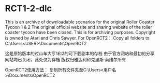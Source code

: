 # RCT1-2-dlc
This is an archive of downloadable scenarios for the original  Roller Coaster Tycoon 1 &amp; 2
The original official website and sharing website of the roller coaster tycoon have been closed. This is for archiving purposes.
Copyright is owned by Atari and Chris Sawyer.
For OpenRCT2：
Copy all folders to C:\Users\<USER>\Documents\OpenRCT2




这是原始版本的过山车大亨1和2的可下载剧本的存档
由于官方网站和最初的分享网站均已关闭，此处仅为存档
版权归雅达利和克里斯·索维尔所有

OpenRCT2使用方法：
复制所有文件夹至C:\Users\<用户名>\Documents\OpenRCT2
